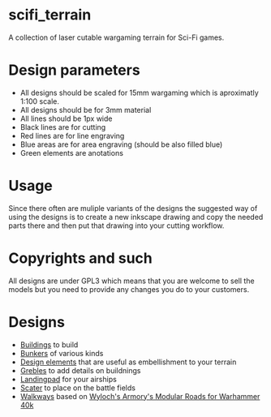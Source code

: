 # scifi_terrain
A collection of laser cutable wargaming terrain for Sci-Fi games. 

# Design parameters
* All designs should be scaled for 15mm wargaming which is aproximatly 1:100 scale.
* All designs should be for 3mm material
* All lines should be 1px wide
* Black lines are for cutting
* Red lines are for line engraving
* Blue areas are for area engraving (should be also filled blue)
* Green elements are anotations

# Usage
Since there often are muliple variants of the designs the suggested way of 
using the designs is to create a new inkscape drawing and copy the needed
parts there and then put that drawing into your cutting workflow.

# Copyrights and such
All designs are under GPL3 which means that you are welcome to sell the models but you
need to provide any changes you do to your customers.

# Designs
* [Buildings](buildings/README.md) to build
* [Bunkers](bunkers/README.md) of various kinds
* [Design elements](design%20elements/README.md) that are useful as embellishment to your terrain
* [Grebles](grebles/README.md) to add details on buildnings
* [Landingpad](landingpad/README.md) for your airships
* [Scater](scater/README.md) to place on the battle fields
* [Walkways](walkways/README.md) based on [Wyloch's Armory's Modular Roads for Warhammer 40k](https://youtu.be/NG9LTeQYOoY)
